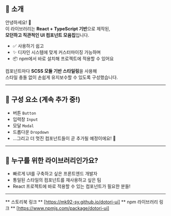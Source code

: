 ## 🎨 소개

안녕하세요! 👋  
이 라이브러리는 **React + TypeScript 기반**으로 제작된,  
**모던하고 직관적인 UI 컴포넌트 모음집**입니다.

- ✅ 사용하기 쉽고
- ✨ 디자인 시스템에 맞게 커스터마이징 가능하며
- 📦 npm에서 바로 설치해 프로젝트에 적용할 수 있어요

컴포넌트마다 **SCSS 모듈 기반 스타일링**을 사용해  
스타일 충돌 없이 손쉽게 유지보수할 수 있도록 구성했습니다.

---

## 🧩 구성 요소 (계속 추가 중!)

- 버튼 `Button`
- 입력창 `Input`
- 모달 `Modal`
- 드롭다운 `Dropdown`
- ...그리고 더 멋진 컴포넌트들이 곧 추가될 예정이에요! 🚀

---

## 💖 누구를 위한 라이브러리인가요?

- 빠르게 UI를 구축하고 싶은 프론트엔드 개발자
- 통일된 스타일의 컴포넌트를 재사용하고 싶은 팀
- React 프로젝트에 바로 적용할 수 있는 컴포넌트가 필요한 분들!

---

** 스토리북 링크 ** [https://mk92-sy.github.io/dotori-ui]
** npm 라이브러리 링크 ** [https://www.npmjs.com/package/dotori-ui]
